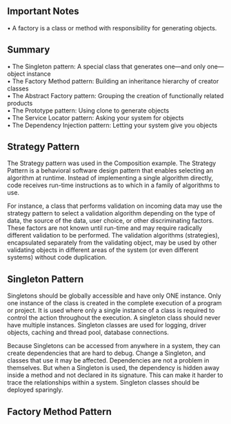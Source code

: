 ## Important Notes
•	 A factory is a class or method with responsibility for generating objects.

## Summary
•	 The Singleton pattern: A special class that generates one—and only one—object instance  
•	 The Factory Method pattern: Building an inheritance hierarchy of creator classes  
•	 The Abstract Factory pattern: Grouping the creation of functionally related products  
•	 The Prototype pattern: Using clone to generate objects  
•	 The Service Locator pattern: Asking your system for objects  
•	 The Dependency Injection pattern: Letting your system give you objects  

## Strategy Pattern
The Strategy pattern was used in the Composition example. The Strategy Pattern is a behavioral software design pattern 
that enables selecting an algorithm at runtime. Instead of implementing a single algorithm directly, code receives 
run-time instructions as to which in a family of algorithms to use.  

For instance, a class that performs validation on incoming data may use the strategy pattern to select a validation 
algorithm depending on the type of data, the source of the data, user choice, or other discriminating factors. These 
factors are not known until run-time and may require radically different validation to be performed. The validation 
algorithms (strategies), encapsulated separately from the validating object, may be used by other validating objects 
in different areas of the system (or even different systems) without code duplication.  

## Singleton Pattern
Singletons should be globally accessible and have only ONE instance.
Only one instance of the class is created 
in the complete execution of a program or project. It is used where only a single instance of a class is required to 
control the action throughout the execution. A singleton class should never have multiple instances. 
Singleton classes are used for logging, driver objects, caching and thread pool, database connections.

Because Singletons can be accessed from anywhere in a system, they can create dependencies that are hard to debug. 
Change a Singleton, and classes that use it may be affected. Dependencies are not a problem in themselves. 
But when a Singleton is used, the dependency is hidden away inside a method and not declared in its signature. 
This can make it harder to trace the relationships within a system. Singleton classes should be deployed sparingly.

## Factory Method Pattern
